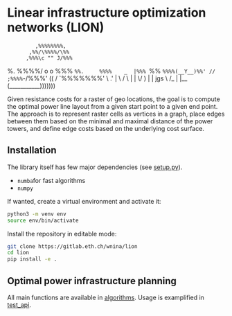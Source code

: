 # Linear infrastructure optimization networks (LION)



             ,%%%%%%%%,
           ,%%/\%%%%/\%%
          ,%%%\c "" J/%%%
 %.       %%%%/ o  o \%%%
 `%%.     %%%%    _  |%%%
  `%%     `%%%%(__Y__)%%'
  //       ;%%%%`\-/%%%'
 ((       /  `%%%%%%%'
  \\    .'          |
   \\  /       \  | |
    \\/         ) | |
 jgs \         /_ | |__
     (___________)))))))





Given resistance costs for a raster of geo locations, the goal is to compute the optimal power line layout from a given start point to a given end point. The approach is to represent raster cells as vertices in a graph, place edges between them based on the minimal and maximal distance of the power towers, and define edge costs based on the underlying cost surface.

## Installation

The library itself has few major dependencies (see [setup.py](setup.py)). 
* `numba`for fast algorithms
* `numpy`

If wanted, create a virtual environment and activate it:

```sh
python3 -m venv env
source env/bin/activate
```

Install the repository in editable mode:

```sh
git clone https://gitlab.eth.ch/wnina/lion
cd lion
pip install -e .
```

## Optimal power infrastructure planning

All main functions are available in [algorithms](lion/algorithms.py). Usage is examplified in [test_api](lion/tests/test_api.py).



